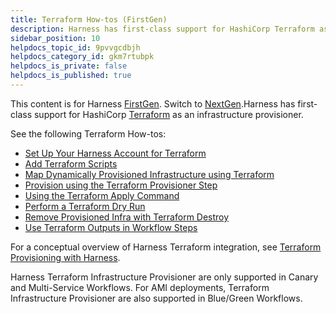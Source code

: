 ```yaml
---
title: Terraform How-tos (FirstGen)
description: Harness has first-class support for HashiCorp Terraform as an infrastructure provisioner.
sidebar_position: 10
helpdocs_topic_id: 9pvvgcdbjh
helpdocs_category_id: gkm7rtubpk
helpdocs_is_private: false
helpdocs_is_published: true
---
```


This content is for Harness [FirstGen](../../../getting-started/harness-first-gen-vs-harness-next-gen.md). Switch to [NextGen](https://harness.helpdocs.io/article/w6i5f7cpc9-terraform-how-tos).Harness has first-class support for HashiCorp [Terraform](https://www.terraform.io/) as an infrastructure provisioner.

See the following Terraform How-tos:

* [Set Up Your Harness Account for Terraform](terraform-delegates.md)
* [Add Terraform Scripts](add-terraform-scripts.md)
* [Map Dynamically Provisioned Infrastructure using Terraform](mapgcp-kube-terraform-infra.md)
* [Provision using the Terraform Provisioner Step](terraform-provisioner-step.md)
* [Using the Terraform Apply Command](using-the-terraform-apply-command.md)
* [Perform a Terraform Dry Run](terraform-dry-run.md)
* [Remove Provisioned Infra with Terraform Destroy](terraform-destroy.md)
* [Use Terraform Outputs in Workflow Steps](use-terraform-outputs-in-workflow-steps.md)

For a conceptual overview of Harness Terraform integration, see [Terraform Provisioning with Harness](../concepts-cd/deployment-types/terraform-provisioning-with-harness.md).

Harness Terraform Infrastructure Provisioner are only supported in Canary and Multi-Service Workflows. For AMI deployments, Terraform Infrastructure Provisioner are also supported in Blue/Green Workflows.